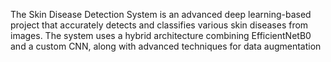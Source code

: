 The Skin Disease Detection System is an advanced deep learning-based project that accurately detects and classifies various skin diseases from images. The system uses a hybrid architecture combining EfficientNetB0 and a custom CNN, along with advanced techniques for data augmentation
